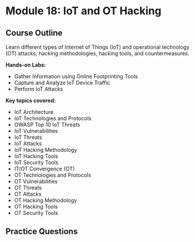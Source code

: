 # Module 18: IoT and OT Hacking

## Course Outline

Learn different types of Internet of Things (IoT) and operational technology (OT) attacks, hacking methodologies, hacking tools, and countermeasures.

**Hands-on Labs:**

- Gather Information using Online Footprinting Tools
- Capture and Analyze IoT Device Traffic
- Perform IoT Attacks

**Key topics covered:**

- IoT Architecture
- IoT Technologies and Protocols
- OWASP Top 10 IoT Threats
- IoT Vulnerabilities
- IoT Threats
- IoT Attacks
- IoT Hacking Methodology
- IoT Hacking Tools
- IoT Security Tools
- IT/OT Convergence (OT)
- OT Technologies and Protocols
- OT Vulnerabilities
- OT Threats
- OT Attacks
- OT Hacking Methodology
- OT Hacking Tools
- OT Security Tools

## Practice Questions